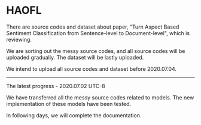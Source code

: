# HAOFL

There are source codes and dataset about paper, "Turn Aspect Based Sentiment Classification from Sentence-level to 
Document-level", which is reviewing.

We are sorting out the messy source codes, and all source codes will be uploaded gradually. The dataset will be lastly
uploaded.

We intend to upload all source codes and dataset before 2020.07.04. 

---

The latest progress - 2020.07.02 UTC-8

We have transferred all the messy source codes related to models. The new implementation of these models 
have been tested.

In following days, we will complete the documentation.  